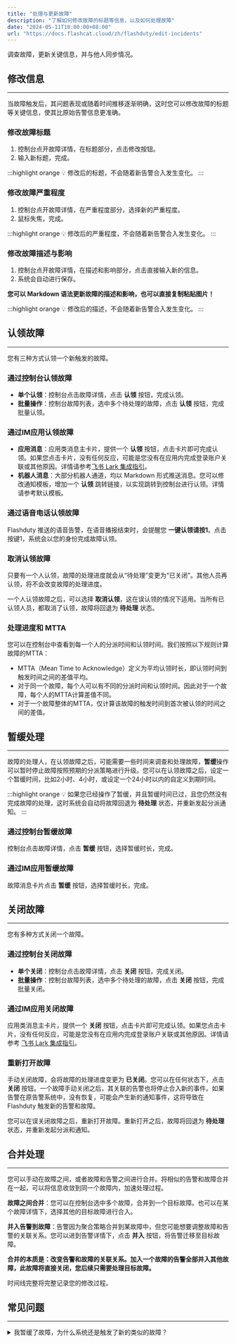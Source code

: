 ```yaml
---
title: "处理与更新故障"
description: "了解如何修改故障的标题等信息，以及如何处理故障"
date: "2024-05-11T10:00:00+08:00"
url: "https://docs.flashcat.cloud/zh/flashduty/edit-incidents"
---
```


调查故障，更新关键信息，并与他人同步情况。

## 修改信息
---

当故障触发后，其问题表现或随着时间推移逐渐明确，这时您可以修改故障的标题等关键信息，使其比原始告警信息更准确。

### 修改故障标题

1. 控制台点开故障详情，在标题部分，点击修改按钮。
2. 输入新标题，完成。

:::highlight orange 💡 
修改后的标题，不会随着新告警合入发生变化。
:::

### 修改故障严重程度

1. 控制台点开故障详情，在严重程度部分，选择新的严重程度。
2. 鼠标失焦，完成。

:::highlight orange 💡 
修改后的严重程度，不会随着新告警合入发生变化。
:::

### 修改故障描述与影响

1. 控制台点开故障详情，在描述和影响部分，点击直接输入新的信息。
2. 系统会自动进行保存。

**您可以 Markdown 语法更新故障的描述和影响，也可以直接复制粘贴图片！**

:::highlight orange 💡 
修改后的描述，不会随着新告警合入发生变化。
:::

## 认领故障
---

您有三种方式认领一个新触发的故障。

### 通过控制台认领故障

- **单个认领**：控制台点击故障详情，点击 **认领** 按钮，完成认领。
- **批量操作**：控制台故障列表，选中多个待处理的故障，点击 **认领** 按钮，完成批量认领。

### 通过IM应用认领故障

- **应用消息**：应用类消息主卡片，提供一个 **认领** 按钮，点击卡片即可完成认领。如果您点击卡片，没有任何反应，可能是您没有在应用内完成登录账户关联或其他原因。详情请参考[飞书 Lark 集成指引](http://docs.flashcat.cloud/zh/flashduty/lark-integration-guide)。
- **机器人消息**：大部分机器人通道，均以 Markdown 形式推送消息。您可以修改通知模板，增加一个 **认领** 跳转链接，以实现跳转到控制台进行认领。详情请参考默认模板。

### 通过语音电话认领故障

Flashduty 推送的语音告警，在语音播报结束时，会提醒您 **一键认领请按1**。点击按键1，系统会以您的身份完成故障认领。

### 取消认领故障

只要有一个人认领，故障的处理进度就会从“待处理”变更为“已关闭”。其他人员再认领，将不会改变故障的处理进度。

一个人认领故障之后，可以选择 **取消认领**，这在误认领的情况下适用。当所有已认领人员，都取消了认领，故障将回退为 **待处理** 状态。


### 处理进度和 MTTA

您可以在控制台中查看到每一个人的分派时间和认领时间。我们按照以下规则计算故障的MTTA：

- MTTA（Mean Time to Acknowledge）定义为平均认领时长，即认领时间到触发时间之间的差值平均。
- 对于同一个故障，每个人可以有不同的分派时间和认领时间。因此对于一个故障，每个人的MTTA计算差值不同。
- 对于一个故障整体的MTTA，仅计算该故障的触发时间到首次被认领的时间之间的差值。

## 暂缓处理
---

故障的处理人，在认领故障之后，可能需要一些时间来调查和处理故障，**暂缓**操作可以暂时停止故障按照预期的分派策略进行升级。您可以在认领故障之后，设定一个暂缓时间，比如2小时、4小时，或设定一个24小时以内的自定义到期时间。


:::highlight orange 💡 
如果您已经操作了暂缓，并且暂缓时间已过，且您仍然没有完成故障的处理，这时系统会自动将故障回退为 **待处理** 状态，并重新发起分派通知。
:::

### 通过控制台暂缓故障

控制台点击故障详情，点击 **暂缓** 按钮，选择暂缓时长，完成。

### 通过IM应用暂缓故障

故障消息卡片点击 **暂缓** 按钮，选择暂缓时长，完成。

## 关闭故障
---

您有多种方式关闭一个故障。

### 通过控制台关闭故障

- **单个关闭**：控制台点击故障详情，点击 **关闭** 按钮，完成关闭。
- **批量操作**：控制台故障列表，选中多个待处理的故障，点击 **关闭** 按钮，完成批量关闭。

### 通过IM应用关闭故障

应用类消息主卡片，提供一个 **关闭** 按钮，点击卡片即可完成认领。如果您点击卡片，没有任何反应，可能是您没有在应用内完成登录账户关联或其他原因。详情请参考 [飞书 Lark 集成指引](http://docs.flashcat.cloud/zh/flashduty/lark-integration-guide)。

### 重新打开故障

手动关闭故障，会将故障的处理进度变更为 **已关闭**。您可以在任何状态下，点击 **关闭** 按钮。一个故障手动关闭之后，其关联的告警也将停止合入新的事件。如果告警在原告警系统中，没有恢复，可能会产生新的通知事件，这将导致在 Flashduty 触发新的告警和故障。

您可以在误关闭故障之后，重新打开故障。重新打开之后，故障将回退为 **待处理** 状态，并重新发起分派和通知。

## 合并处理
---

您可以手动在故障之间，或者故障和告警之间进行合并。将相似的告警和故障合并在一起，可以将信息收敛到同一个故障内，加速处理过程。

**故障之间合并**：您可以在控制台选中多个故障，合并到一个目标故障。也可以在某个故障详情下，选择其他的目标故障进行合入。

**并入告警到故障**：告警因为聚合策略合并到某故障中，但您可能想要调整故障和告警的关联关系。您可以进到告警详情下，点击 **并入** 按钮，将告警迁移至目标故障。

**合并的本质是：改变告警和故障的关联关系。加入一个故障的告警全部并入其他故障，此故障将直接关闭，您后续只需要处理目标故障。**

时间线完整将完整记录您的修改过程。

## 常见问题
---

<details>
  <summary>我暂缓了故障，为什么系统还是触发了新的类似的故障？</summary>
  
  您可能将 **暂缓功能** 误解为 **静默功能**，其实二者有很大的区别。
  
  - 静默功能是需要您填写匹配策略，当新触发的故障匹配了静默策略，将不会进行通知提醒。静默策略可以影响新故障的触发通知。
  - 暂缓功能无需您填写任何策略，仅在您认领故障之后，为您争取一段时间处理故障，防止处理过程中发生故障升级到下一环节的处理人。

  如果您需要屏蔽一个告警策略，请使用 **静默**，而不是 **暂缓**。
</details>
